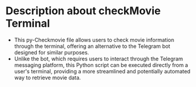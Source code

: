# Description about checkMovie Terminal

- This py-Checkmovie file allows users to check movie information through the terminal, offering an alternative to the Telegram bot designed for similar purposes.
- Unlike the bot, which requires users to interact through the Telegram messaging platform, this Python script can be executed directly from a user's terminal, providing a more streamlined and potentially automated way to retrieve movie data.
